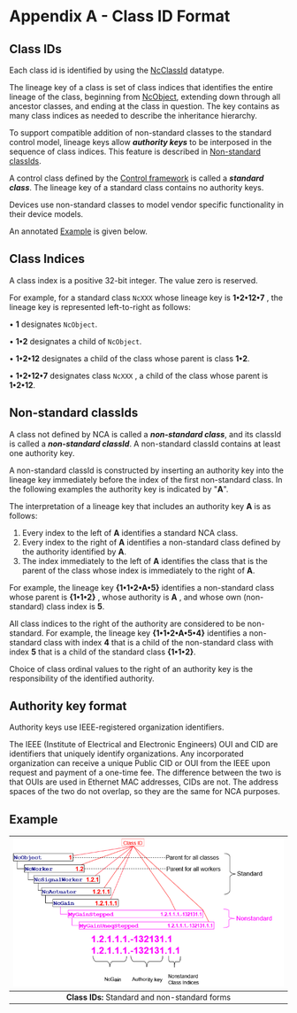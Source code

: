 # Appendix A - Class ID Format

## Class IDs

Each class id is identified by using the [NcClassId](https://specs.amwa.tv/ms-05-02/branches/v1.0-dev/docs/Framework.html#ncclassid) datatype.

The lineage key of a class is set of class indices that identifies the entire lineage of the class, beginning from [NcObject](https://specs.amwa.tv/ms-05-02/branches/v1.0-dev/docs/Framework.html#ncobject), extending down through all ancestor classes, and ending at the class in question. The key contains as many class indices as needed to describe the inheritance hierarchy.

To support compatible addition of non-standard classes to the standard control model, lineage keys allow _**authority keys**_ to be interposed in the sequence of class indices. This feature is described in [Non-standard classIds](#non-standard-classids).

A control class defined by the [Control framework](https://specs.amwa.tv/ms-05-02/) is called a _**standard class**_. The lineage key of a standard class contains no authority keys.

Devices use non-standard classes to model vendor specific functionality in their device models.

An annotated [Example](#example) is given below.

## Class Indices

A class index is a positive 32-bit integer. The value zero is reserved.

For example, for a standard class `NcXXX` whose lineage key is **1•2•12•7** , the lineage key is represented left-to-right as follows:

• **1** designates `NcObject`.

• **1•2** designates a child of `NcObject`.

• **1•2•12** designates a child of the class whose parent is class **1•2**.

• **1•2•12•7** designates class `NcXXX` , a child of the class whose parent is **1•2•12**.

## Non-standard classIds

A class not defined by NCA is called a _**non-standard class**_, and its classId is called a _**non-standard classId**_. A non-standard classId contains at least one authority key.

A non-standard classId is constructed by inserting an authority key into the lineage key immediately before the index of the first non-standard class. In the following examples the authority key is indicated by "**A**".

The interpretation of a lineage key that includes an authority key **A** is as follows:

1. Every index to the left of **A** identifies a standard NCA class.
2. Every index to the right of **A** identifies a non-standard class defined by the authority identified by **A**.
3. The index immediately to the left of **A** identifies the class that is the parent of the class whose index is immediately to the right of **A**.

For example, the lineage key **{1•1•2•A•5}** identifies a non-standard class whose parent is **{1•1•2}** , whose authority is **A** , and whose own (non-standard) class index is **5**.

All class indices to the right of the authority are considered to be non-standard. For example, the lineage key **{1•1•2•A•5•4}** identifies a non-standard class with index **4** that is a child of the non-standard class with index **5** that is a child of the standard class **{1•1•2}**.

Choice of class ordinal values to the right of an authority key is the responsibility of the identified authority.

## Authority key format

Authority keys use IEEE-registered organization identifiers.

The IEEE (Institute of Electrical and Electronic Engineers) OUI and CID are identifiers that uniquely identify organizations. Any incorporated organization can receive a unique Public CID or OUI from the IEEE upon request and payment of a one-time fee. The difference between the two is that OUIs are used in Ethernet MAC addresses, CIDs are not. The address spaces of the two do not overlap, so they are the same for NCA purposes.

## Example

| ![Standard and non-standard class IDs for an NcGain subtree](images/ClassID.png) |
|:--:|
| **Class IDs:** Standard and non-standard forms |
